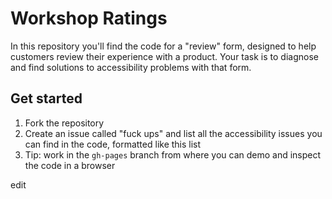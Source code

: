 # Workshop Ratings

In this repository you'll find the code for a "review" form, designed to help customers review their experience with a product. Your task is to diagnose and find solutions to accessibility problems with that form.

## Get started

1. Fork the repository
2. Create an issue called "fuck ups" and list all the accessibility issues you can find in the code, formatted like this list
3. Tip: work in the `gh-pages` branch from where you can demo and inspect the code in a browser

edit
